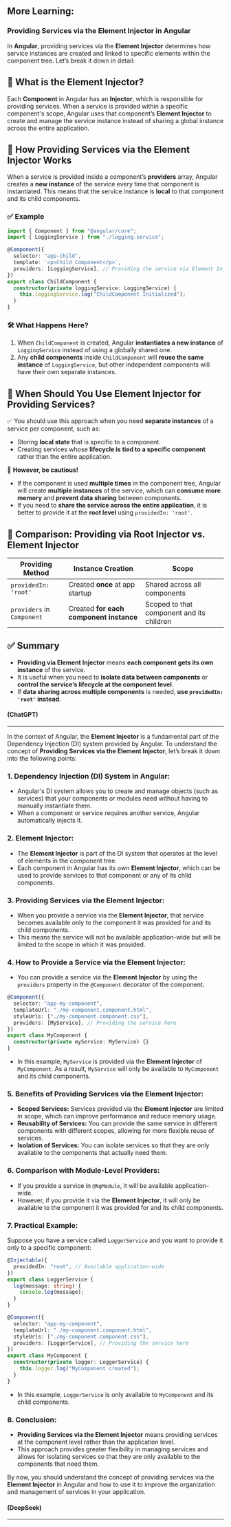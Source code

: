 ## More Learning:

### **Providing Services via the Element Injector in Angular**

In **Angular**, providing services via the **Element Injector** determines how service instances are created and linked to specific elements within the component tree. Let’s break it down in detail:

## 🔹 **What is the Element Injector?**

Each **Component** in Angular has an **Injector**, which is responsible for providing services. When a service is provided within a specific component's scope, Angular uses that component’s **Element Injector** to create and manage the service instance instead of sharing a global instance across the entire application.

## 🔹 **How Providing Services via the Element Injector Works**

When a service is provided inside a component’s **providers** array, Angular creates a **new instance** of the service every time that component is instantiated. This means that the service instance is **local** to that component and its child components.

### ✅ **Example**

```typescript
import { Component } from "@angular/core";
import { LoggingService } from "./logging.service";

@Component({
  selector: "app-child",
  template: `<p>Child Component</p>`,
  providers: [LoggingService], // Providing the service via Element Injector
})
export class ChildComponent {
  constructor(private loggingService: LoggingService) {
    this.loggingService.log("ChildComponent Initialized");
  }
}
```

### 🛠 **What Happens Here?**

1. When `ChildComponent` is created, Angular **instantiates a new instance** of `LoggingService` instead of using a globally shared one.
2. Any **child components** inside `ChildComponent` will **reuse the same instance** of `LoggingService`, but other independent components will have their own separate instances.

## 🔹 **When Should You Use Element Injector for Providing Services?**

✅ You should use this approach when you need **separate instances** of a service per component, such as:

- Storing **local state** that is specific to a component.
- Creating services whose **lifecycle is tied to a specific component** rather than the entire application.

🚨 **However, be cautious!**

- If the component is used **multiple times** in the component tree, Angular will create **multiple instances** of the service, which can **consume more memory** and **prevent data sharing** between components.
- If you need to **share the service across the entire application**, it is better to provide it at the **root level** using `providedIn: 'root'`.

## 🔹 **Comparison: Providing via Root Injector vs. Element Injector**

| **Providing Method**       | **Instance Creation**                   | **Scope**                                 |
| -------------------------- | --------------------------------------- | ----------------------------------------- |
| `providedIn: 'root'`       | Created **once** at app startup         | Shared across all components              |
| `providers` in `Component` | Created **for each component instance** | Scoped to that component and its children |

## ✅ **Summary**

- **Providing via Element Injector** means **each component gets its own instance** of the service.
- It is useful when you need to **isolate data between components** or **control the service’s lifecycle at the component level**.
- If **data sharing across multiple components** is needed, **use `providedIn: 'root'` instead**.

#### (ChatGPT)

---

In the context of Angular, the **Element Injector** is a fundamental part of the Dependency Injection (DI) system provided by Angular. To understand the concept of **Providing Services via the Element Injector**, let’s break it down into the following points:

### 1. **Dependency Injection (DI) System in Angular:**

- Angular's DI system allows you to create and manage objects (such as services) that your components or modules need without having to manually instantiate them.
- When a component or service requires another service, Angular automatically injects it.

### 2. **Element Injector:**

- The **Element Injector** is part of the DI system that operates at the level of elements in the component tree.
- Each component in Angular has its own **Element Injector**, which can be used to provide services to that component or any of its child components.

### 3. **Providing Services via the Element Injector:**

- When you provide a service via the **Element Injector**, that service becomes available only to the component it was provided for and its child components.
- This means the service will not be available application-wide but will be limited to the scope in which it was provided.

### 4. **How to Provide a Service via the Element Injector:**

- You can provide a service via the **Element Injector** by using the `providers` property in the `@Component` decorator of the component.

```typescript
@Component({
  selector: "app-my-component",
  templateUrl: "./my-component.component.html",
  styleUrls: ["./my-component.component.css"],
  providers: [MyService], // Providing the service here
})
export class MyComponent {
  constructor(private myService: MyService) {}
}
```

- In this example, `MyService` is provided via the **Element Injector** of `MyComponent`. As a result, `MyService` will only be available to `MyComponent` and its child components.

### 5. **Benefits of Providing Services via the Element Injector:**

- **Scoped Services:** Services provided via the **Element Injector** are limited in scope, which can improve performance and reduce memory usage.
- **Reusability of Services:** You can provide the same service in different components with different scopes, allowing for more flexible reuse of services.
- **Isolation of Services:** You can isolate services so that they are only available to the components that actually need them.

### 6. **Comparison with Module-Level Providers:**

- If you provide a service in `@NgModule`, it will be available application-wide.
- However, if you provide it via the **Element Injector**, it will only be available to the component it was provided for and its child components.

### 7. **Practical Example:**

Suppose you have a service called `LoggerService` and you want to provide it only to a specific component:

```typescript
@Injectable({
  providedIn: "root", // Available application-wide
})
export class LoggerService {
  log(message: string) {
    console.log(message);
  }
}

@Component({
  selector: "app-my-component",
  templateUrl: "./my-component.component.html",
  styleUrls: ["./my-component.component.css"],
  providers: [LoggerService], // Providing the service here
})
export class MyComponent {
  constructor(private logger: LoggerService) {
    this.logger.log("MyComponent created");
  }
}
```

- In this example, `LoggerService` is only available to `MyComponent` and its child components.

### 8. **Conclusion:**

- **Providing Services via the Element Injector** means providing services at the component level rather than the application level.
- This approach provides greater flexibility in managing services and allows for isolating services so that they are only available to the components that need them.

By now, you should understand the concept of providing services via the **Element Injector** in Angular and how to use it to improve the organization and management of services in your application.

#### (DeepSeek)

---
